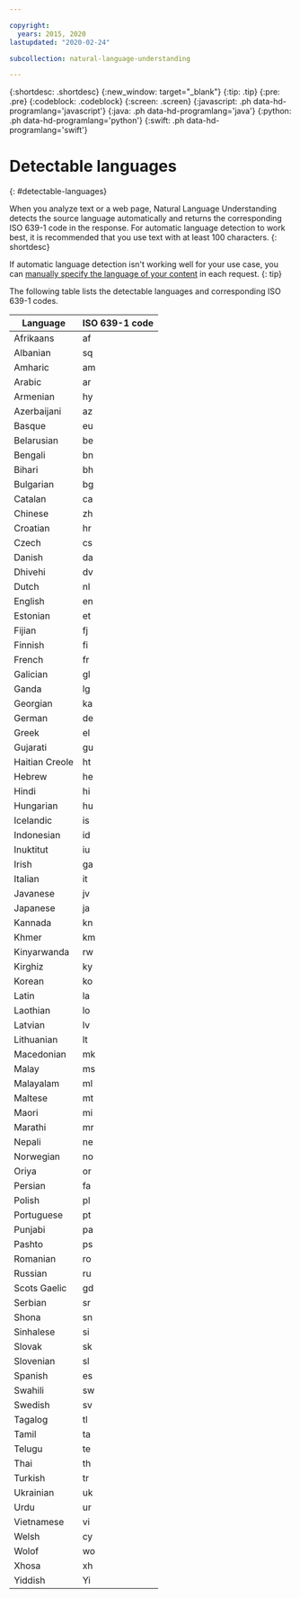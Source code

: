 ```yaml
---

copyright:
  years: 2015, 2020
lastupdated: "2020-02-24"

subcollection: natural-language-understanding

---
```


{:shortdesc: .shortdesc}
{:new_window: target="_blank"}
{:tip: .tip}
{:pre: .pre}
{:codeblock: .codeblock}
{:screen: .screen}
{:javascript: .ph data-hd-programlang='javascript'}
{:java: .ph data-hd-programlang='java'}
{:python: .ph data-hd-programlang='python'}
{:swift: .ph data-hd-programlang='swift'}

# Detectable languages
{: #detectable-languages}

When you analyze text or a web page, Natural Language Understanding detects the source language automatically and returns the corresponding ISO 639-1 code in the response. For automatic language detection to work best, it is recommended that you use text with at least 100 characters.
{: shortdesc}

If automatic language detection isn't working well for your use case, you can [manually specify the language of your content](/docs/natural-language-understanding?topic=natural-language-understanding-overriding-language-detection) in each request.
{: tip}

The following table lists the detectable languages and corresponding ISO 639-1 codes.

|Language    |ISO 639-1 code|
|------------|------|
|Afrikaans|af|
|Albanian|sq|
|Amharic|am|
|Arabic|ar|
|Armenian|hy|
|Azerbaijani|az|
|Basque|eu|
|Belarusian|be|
|Bengali|bn|
|Bihari|bh|
|Bulgarian|bg|
|Catalan|ca|
|Chinese|zh|
|Croatian|hr|
|Czech|cs|
|Danish|da|
|Dhivehi|dv|
|Dutch|nl|
|English|en|
|Estonian|et|
|Fijian|fj|
|Finnish|fi|
|French|fr|
|Galician|gl|
|Ganda|lg|
|Georgian|ka|
|German|de|
|Greek|el|
|Gujarati|gu|
|Haitian Creole|ht|
|Hebrew|he|
|Hindi|hi|
|Hungarian|hu|
|Icelandic|is|
|Indonesian|id|
|Inuktitut|iu|
|Irish|ga|
|Italian|it|
|Javanese|jv|
|Japanese|ja|
|Kannada|kn|
|Khmer|km|
|Kinyarwanda|rw|
|Kirghiz|ky|
|Korean|ko|
|Latin|la|
|Laothian|lo|
|Latvian|lv|
|Lithuanian|lt|
|Macedonian|mk|
|Malay|ms|
|Malayalam|ml|
|Maltese|mt|
|Maori|mi|
|Marathi|mr|
|Nepali|ne|
|Norwegian|no|
|Oriya|or|
|Persian|fa|
|Polish|pl|
|Portuguese|pt|
|Punjabi|pa|
|Pashto|ps|
|Romanian|ro|
|Russian|ru|
|Scots Gaelic|gd|
|Serbian|sr|
|Shona|sn|
|Sinhalese|si|
|Slovak|sk|
|Slovenian|sl|
|Spanish|es|
|Swahili|sw|
|Swedish|sv|
|Tagalog|tl|
|Tamil|ta|
|Telugu|te|
|Thai|th|
|Turkish|tr|
|Ukrainian|uk|
|Urdu|ur|
|Vietnamese|vi|
|Welsh|cy|
|Wolof|wo|
|Xhosa|xh|
|Yiddish|Yi|
